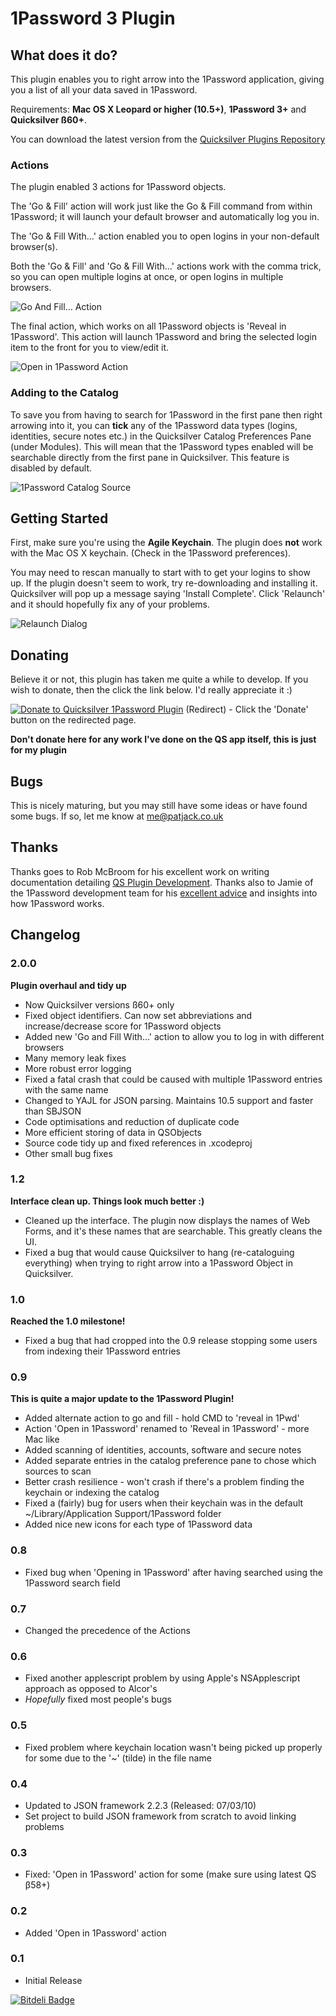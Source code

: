# 1Password 3 Plugin 

## What does it do?

This plugin enables you to right arrow into the 1Password application, giving you a list of all your data saved in 1Password.

Requirements: **Mac OS X Leopard or higher (10.5+)**, **1Password 3+** and **Quicksilver ß60+**.

You can download the latest version from the [Quicksilver Plugins Repository](http://qsapp.com/plugins "Download")

### Actions

The plugin enabled 3 actions for 1Password objects.

The 'Go & Fill' action will work just like the Go & Fill command from within 1Password; it will launch your default browser and automatically log you in.

The 'Go & Fill With...' action enabled you to open logins in your non-default browser(s).

Both the 'Go & Fill' and 'Go & Fill With...' actions work with the comma trick, so you can open multiple logins at once, or open logins in multiple browsers.

![Go And Fill... Action](http://i42.tinypic.com/i35lig.jpg "Go And Fill... Action")


The final action, which works on all 1Password objects is 'Reveal in 1Password'. This action will launch 1Password and bring the selected login item to the front for you to view/edit it.

![Open in 1Password Action](http://i42.tinypic.com/wk62qd.jpg "Open in 1Password Action")


### Adding to the Catalog

To save you from having to search for 1Password in the first pane then right arrowing into it, you can **tick** any of the 1Password data types (logins, identities, secure notes etc.) in the Quicksilver Catalog Preferences Pane (under Modules). This will mean that the 1Password types enabled will be searchable directly from the first pane in Quicksilver. This feature is disabled by default.

![1Password Catalog Source](http://i.imgur.com/RDRP7.jpg "1Password Catalog Source")

## Getting Started

First, make sure you're using the **Agile Keychain**. The plugin does **not** work with the Mac OS X keychain. (Check in the 1Password preferences).

You may need to rescan manually to start with to get your logins to show up.
If the plugin doesn't seem to work, try re-downloading and installing it. Quicksilver will pop up a message saying 'Install Complete'.
Click 'Relaunch' and it should hopefully fix any of your problems.

![Relaunch Dialog](http://i43.tinypic.com/35bi0es.jpg "Relaunch Dialog")

## Donating

Believe it or not, this plugin has taken me quite a while to develop. If you wish to donate, then the click the link below. I'd really appreciate it :)

[![Donate to Quicksilver 1Password Plugin](https://www.paypal.com/en_GB/i/btn/btn_donate_LG.gif "Donate")](http://patjack.co.uk/donating-for-my-quicksilver-1password-plugin/)  (Redirect) - Click the 'Donate' button on the redirected page.

**Don't donate here for any work I've done on the QS app itself, this is just for my plugin**

## Bugs

This is nicely maturing, but you may still have some ideas or have found some bugs. If so, let me know at me@patjack.co.uk


## Thanks

Thanks goes to Rob McBroom for his excellent work on writing documentation detailing [QS Plugin Development]((http://github.com/tiennou/blacktree-elements/blob/master/PluginDevelopmentReference/QuicksilverPlug-inReference.mdown)http://projects.skurfer.com/QuicksilverPlug-inReference.mdown).
Thanks also to Jamie of the 1Password development team for his [excellent advice](http://support.agilewebsolutions.com/showthread.php?21959-Developing-a-Quicksilver-Plugin-for-1Password) and insights into how 1Password works.

## Changelog

### 2.0.0
**Plugin overhaul and tidy up**

* Now Quicksilver versions ß60+ only
* Fixed object identifiers. Can now set abbreviations and increase/decrease score for 1Password objects
* Added new 'Go and Fill With...' action to allow you to log in with different browsers
* Many memory leak fixes
* More robust error logging
* Fixed a fatal crash that could be caused with multiple 1Password entries with the same name 
* Changed to YAJL for JSON parsing. Maintains 10.5 support and faster than SBJSON
* Code optimisations and reduction of duplicate code
* More efficient storing of data in QSObjects
* Source code tidy up and fixed references in .xcodeproj
* Other small bug fixes

### 1.2
**Interface clean up. Things look much better :)**

* Cleaned up the interface. The plugin now displays the names of Web Forms, and it's these names that are searchable. This greatly cleans the UI.
* Fixed a bug that would cause Quicksilver to hang (re-cataloguing everything) when trying to right arrow into a 1Password Object in Quicksilver.

### 1.0
**Reached the 1.0 milestone!**

* Fixed a bug that had cropped into the 0.9 release stopping some users from indexing their 1Password entries

### 0.9
**This is quite a major update to the 1Password Plugin!**

* Added alternate action to go and fill - hold CMD to 'reveal in 1Pwd'
* Action 'Open in 1Password' renamed to 'Reveal in 1Password' - more Mac like
* Added scanning of identities, accounts, software and secure notes
* Added separate entries in the catalog preference pane to chose which sources to scan
* Better crash resilience - won't crash if there's a problem finding the keychain or indexing the catalog
* Fixed a (fairly) bug for users when their keychain was in the default ~/Library/Application Support/1Password folder
* Added nice new icons for each type of 1Password data

### 0.8
* Fixed bug when 'Opening in 1Password' after having searched using the 1Password search field

### 0.7
*  Changed the precedence of the Actions

### 0.6
* Fixed another applescript problem by using Apple's NSApplescript approach as opposed to Alcor's
* *Hopefully* fixed most people's bugs

### 0.5
* Fixed problem where keychain location wasn't being picked up properly for some due to the '~' (tilde) in the file name

### 0.4
*	Updated to JSON framework 2.2.3 (Released: 07/03/10)
*	Set project to build JSON framework from scratch to avoid linking problems

### 0.3
*	Fixed: 'Open in 1Password' action for some (make sure using latest QS β58+)

### 0.2
*	Added 'Open in 1Password' action

### 0.1
*	Initial Release

[![Bitdeli Badge](https://d2weczhvl823v0.cloudfront.net/Rockyspade/1password-plugin/trend.png)](https://bitdeli.com/free "Bitdeli Badge")

